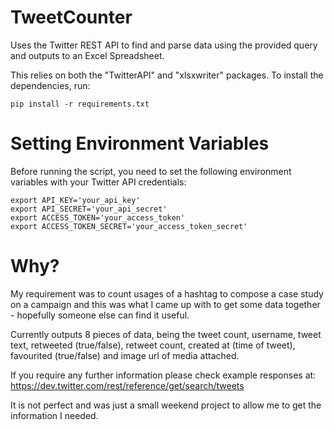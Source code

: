# TweetCounter
Uses the Twitter REST API to find and parse data using the provided query and outputs to an Excel Spreadsheet.

This relies on both the "TwitterAPI" and "xlsxwriter" packages. To install the dependencies, run:
```
pip install -r requirements.txt
```

# Setting Environment Variables

Before running the script, you need to set the following environment variables with your Twitter API credentials:
```
export API_KEY='your_api_key'
export API_SECRET='your_api_secret'
export ACCESS_TOKEN='your_access_token'
export ACCESS_TOKEN_SECRET='your_access_token_secret'
```

# Why?

My requirement was to count usages of a hashtag to compose a case study on a campaign and this was what I came up with to get some data together - hopefully someone else can find it useful.

Currently outputs 8 pieces of data, being the tweet count, username, tweet text, retweeted (true/false), retweet count, created at (time of tweet), favourited (true/false) and image url of media attached. 

If you require any further information please check example responses at: https://dev.twitter.com/rest/reference/get/search/tweets

It is not perfect and was just a small weekend project to allow me to get the information I needed.
